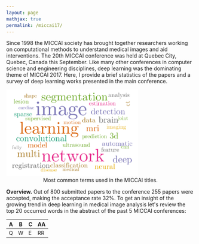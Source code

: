 ```yaml
---
layout: page
mathjax: true
permalink: /miccai17/
---
```


Since 1998 the MICCAI society has brought together researchers working on computational methods to understand medical images and aid interventions. The 20th MICCAI conference was held at Quebec City, Quebec, Canada this September. Like many other conferences in computer science and engineering disciplines, deep learning was the dominating theme of MICCAI 2017. Here, I provide a brief statistics of the papers and a survey of deep learning works presented in the main conference.

<div class="fig figcenter fighighlight">
  <img src="/assets/miccai17/title_wc.png" width="70%">
  <div class="figcaption" style="text-align: center;">Most common terms used in the MICCAI titles.</div>
</div>

**Overview.** Out of 800 submitted papers to the conference 255 papers were accepted, making the acceptance rate 32%. To get an insight of the growing trend in deep learning in medical image analysis let's review the top 20 occurred words in the abstract of the past 5 MICCAI conferences:

|A|B|C|AA|
| --- | --- | --- | --- |
|Q|W   |    E | RR     |

